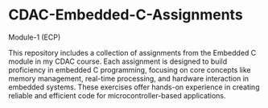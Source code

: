 # CDAC-Embedded-C-Assignments
 Module-1 (ECP)
 
 This repository includes a collection of assignments from the Embedded C module in my CDAC course. Each assignment is designed to build proficiency in embedded C programming, focusing on core concepts like memory management, real-time processing, and hardware interaction in embedded systems. These exercises offer hands-on experience in creating reliable and efficient code for microcontroller-based applications.
